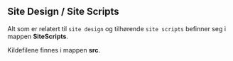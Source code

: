 ## Site Design / Site Scripts

Alt som er relatert til `site design` og tilhørende `site scripts` befinner seg i mappen **SiteScripts**.

Kildefilene finnes i mappen **src**.
